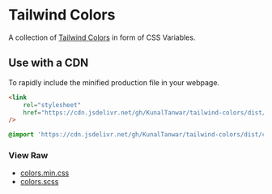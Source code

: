 # Tailwind Colors

A collection of [Tailwind Colors](https://tailwindcss.com/docs/customizing-colors) in form of CSS Variables.

## Use with a CDN

To rapidly include the minified production file in your webpage.

```html
<link
    rel="stylesheet"
    href="https://cdn.jsdelivr.net/gh/KunalTanwar/tailwind-colors/dist/css/colors.min.css"
/>
```

```css
@import 'https://cdn.jsdelivr.net/gh/KunalTanwar/tailwind-colors/dist/css/colors.min.css';
```

### View Raw

- [colors.min.css](https://cdn.jsdelivr.net/gh/KunalTanwar/tailwind-colors/dist/css/colors.min.css)
- [colors.scss](https://cdn.jsdelivr.net/gh/KunalTanwar/tailwind-colors/src/scss/colors.scss)
